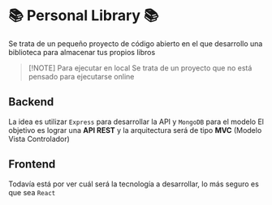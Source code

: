 # 📚 Personal Library 📚

Se trata de un pequeño proyecto de código abierto en el que desarrollo una biblioteca para almacenar tus propios libros

> [!NOTE] Para ejecutar en local
> Se trata de un proyecto que no está pensado para ejecutarse online

## Backend

La idea es utilizar `Express` para desarrollar la API y `MongoDB` para el modelo
El objetivo es lograr una **API REST** y la arquitectura será de tipo **MVC** (Modelo Vista Controlador)

## Frontend

Todavía está por ver cuál será la tecnología a desarrollar, lo más seguro es que sea `React`